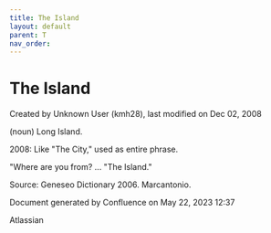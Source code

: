 ```yaml
---
title: The Island
layout: default
parent: T
nav_order:
---
```


# The Island

Created by  Unknown User (kmh28), last modified on Dec 02, 2008

(noun) Long Island.

2008: Like &quot;The City,&quot; used as entire phrase.

&quot;Where are you from? ... &quot;The Island.&quot;

Source: Geneseo Dictionary 2006. Marcantonio.

Document generated by Confluence on May 22, 2023 12:37

Atlassian

